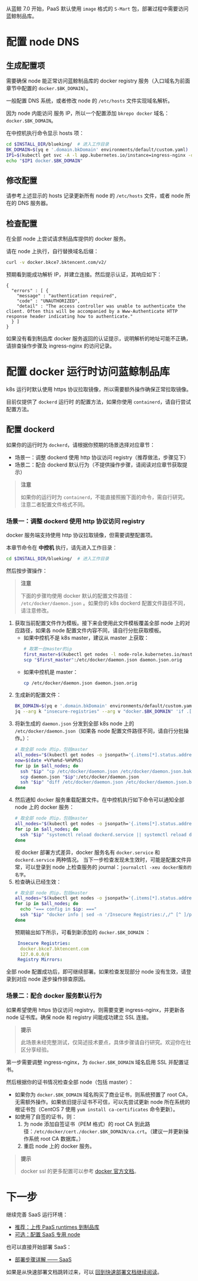 从蓝鲸 7.0 开始，PaaS 默认使用 `image` 格式的 `S-Mart` 包，部署过程中需要访问蓝鲸制品库。

# 配置 node DNS
## 生成配置项
需要确保 node 能正常访问蓝鲸制品库的 docker registry 服务（入口域名为前面章节中配置的 `docker.$BK_DOMAIN`）。

一般配置 DNS 系统，或者修改 node 的 `/etc/hosts` 文件实现域名解析。

因为 node 内能访问 服务 IP，所以一个配置添加 `bkrepo docker` 域名： `docker.$BK_DOMAIN`。

在中控机执行命令显示 hosts 项：
``` bash
cd $INSTALL_DIR/blueking/  # 进入工作目录
BK_DOMAIN=$(yq e '.domain.bkDomain' environments/default/custom.yaml)  # 从自定义配置中提取, 也可自行赋值
IP1=$(kubectl get svc -A -l app.kubernetes.io/instance=ingress-nginx -o jsonpath='{.items[0].spec.clusterIP}')
echo "$IP1 docker.$BK_DOMAIN"
```

## 修改配置
请参考上述显示的 hosts 记录更新所有 node 的 `/etc/hosts` 文件，或者 node 所在的 DNS 服务器。

## 检查配置
在全部 node 上尝试请求制品库提供的 docker 服务。

请在 node 上执行，自行替换域名后缀：
``` bash
curl -v docker.bkce7.bktencent.com/v2/
```

预期看到能成功解析 IP，并建立连接。然后提示认证，其响应如下：
``` plain
{
  "errors" : [ {
    "message" : "authentication required",
    "code" : "UNAUTHORIZED",
    "detail" : "The access controller was unable to authenticate the client. Often this will be accompanied by a Www-Authenticate HTTP response header indicating how to authenticate."
  } ]
}
```

如果没有看到制品库 docker 服务返回的认证提示，说明解析的地址可能不正确，请排查操作步骤及 ingress-nginx 的访问记录。

# 配置 docker 运行时访问蓝鲸制品库
k8s 运行时默认使用 https 协议拉取镜像，所以需要额外操作确保正常拉取镜像。

目前仅提供了 `dockerd` 运行时 的配置方法，如果你使用 `containerd`，请自行尝试配置方法。

## 配置 dockerd
如果你的运行时为 `dockerd`，请根据你预期的场景选择对应章节：
* 场景一：调整 dockerd 使用 http 协议访问 registry（推荐做法，步骤见下）
* 场景二：配合 dockerd 默认行为（不提供操作步骤，请阅读对应章节获取提示）
>**注意**
>
>如果你的运行时为 `containerd`，不能直接照搬下面的命令，需自行研究。注意二者配置文件格式不同。

### 场景一：调整 dockerd 使用 http 协议访问 registry

docker 服务端支持使用 http 协议拉取镜像，但需要调整配置项。

本章节命令在 **中控机** 执行，请先进入工作目录：
``` bash
cd $INSTALL_DIR/blueking/  # 进入工作目录
```

然后按步骤操作：
>**注意**
>
>下面的步骤均使用 docker 默认的配置文件路径： `/etc/docker/daemon.json` 。如果你的 k8s dockerd 配置文件路径不同，请注意修改。

1.  获取当前配置文件作为模板。接下来会使用此文件模板覆盖全部 node 上的对应路径，如果各 node 配置文件内容不同，请自行分批获取模板。
    * 如果中控机不是 k8s master，建议从 master 上获取：
      ``` bash
      # 取第一台master的ip
      first_master=$(kubectl get nodes -l node-role.kubernetes.io/master -o jsonpath='{.items[0].status.addresses[?(@.type=="InternalIP")].address}')
      scp "$first_master":/etc/docker/daemon.json daemon.json.orig
      ```
    * 如果中控机是 master：
      ``` bash
      cp /etc/docker/daemon.json daemon.json.orig
      ```
2.  生成新的配置文件：
    ``` bash
    BK_DOMAIN=$(yq e '.domain.bkDomain' environments/default/custom.yaml)  # 从自定义配置中提取, 也可自行赋值
    jq --arg k "insecure-registries" --arg v "docker.$BK_DOMAIN" 'if .[$k]|index($v) then . else .[$k]+=[$v] end' daemon.json.orig | tee daemon.json
    ```
3.  将新生成的 `daemon.json` 分发到全部 k8s node 上的 `/etc/docker/daemon.json`（如果各 node 配置文件路径不同，请自行分批操作。）：
    ``` bash
    # 取全部 node 的ip，包括master
    all_nodes="$(kubectl get nodes -o jsonpath='{.items[*].status.addresses[?(@.type=="InternalIP")].address}')"
    now=$(date +%Y%m%d-%H%M%S)
    for ip in $all_nodes; do
      ssh "$ip" "cp /etc/docker/daemon.json /etc/docker/daemon.json.bak-$now"
      scp daemon.json "$ip":/etc/docker/daemon.json
      ssh "$ip" "diff /etc/docker/daemon.json /etc/docker/daemon.json.bak-$now"
    done
    ```
4.  然后通知 docker 服务重载配置文件。在中控机执行如下命令可以通知全部 node 上的 docker 服务：
    ``` bash
    # 取全部 node 的ip，包括master
    all_nodes="$(kubectl get nodes -o jsonpath='{.items[*].status.addresses[?(@.type=="InternalIP")].address}')"
    for ip in $all_nodes; do
      ssh "$ip" "systemctl reload dockerd.service || systemctl reload docker.service"
    done
    ```
    视 docker 部署方式差异，docker 服务名有 `docker.service` 和 `dockerd.service` 两种情况。
    当下一步检查发现未生效时，可能是配置文件异常，可以登录到 node 上检查服务的 journal：`journalctl -xeu docker服务的名字`。
5.  检查确认已经生效：
    ``` bash
    # 取全部 node 的ip，包括master
    all_nodes="$(kubectl get nodes -o jsonpath='{.items[*].status.addresses[?(@.type=="InternalIP")].address}')"
    for ip in $all_nodes; do
      echo "=== config in $ip: ==="
      ssh "$ip" "docker info | sed -n '/Insecure Registries:/,/^ [^ ]/p'"
    done
    ```
    预期输出如下所示，可看到新添加的 `docker.$BK_DOMAIN` ：
    ``` yaml
     Insecure Registries:
      docker.bkce7.bktencent.com
      127.0.0.0/8
     Registry Mirrors:
    ```

全部 node 配置成功后，即可继续部署。如果检查发现部分 node 没有生效，请登录到对应 node 逐步操作排查原因。

### 场景二：配合 docker 服务默认行为
如果希望使用 https 协议访问 registry。则需要变更 ingress-nginx，并更新各 node 证书库。确保 node 和 registry 间能成功建立 SSL 连接。

>**提示**
>
>此场景未经完整测试，仅简述技术要点，具体步骤请自行研究。欢迎你在社区分享经验。

第一步需要调整 ingress-nginx，为 `docker.$BK_DOMAIN` 域名启用 SSL 并配置证书。

然后根据你的证书情况检查全部 node（包括 master）：
* 如果你为 `docker.$BK_DOMAIN` 域名购买了商业证书，则系统预置了 root CA，无需额外操作。如果依旧提示证书不可信，可以先尝试更新 node 所在系统的根证书包（CentOS 7 使用 `yum install ca-certificates` 命令更新）。
* 如使用了自签的证书，则：
  1. 为 node 添加自签证书（PEM 格式）的 root CA 到此路径：`/etc/docker/cert./docker.$BK_DOMAIN/ca.crt`。（建议一并更新操作系统 root CA 数据库。）
  2. 重启 node 上的 docker 服务。

>**提示**
>
>docker ssl 的更多配置可以参考 [docker 官方文档](https://docs.docker.com/engine/security/certificates/)。


<a id="next" name="next"></a>

# 下一步
继续完善 SaaS 运行环境：
* [推荐：上传 PaaS runtimes 到制品库](paas-upload-runtimes.md)
* [可选：配置 SaaS 专用 node](saas-dedicated-node.md)

也可以直接开始部署 SaaS：
* [部署步骤详解 —— SaaS](manual-install-saas.md)

如果是从快速部署文档跳转过来，可以 [回到快速部署文档继续阅读](install-bkce.md#k8s-node-docker-insecure-registries)。
